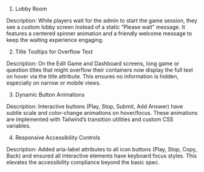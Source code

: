1. Lobby Room

Description: While players wait for the admin to start the game session, they see a custom lobby screen instead of a static “Please wait” message. It features a centered spinner animation and a friendly welcome message to keep the waiting experience engaging.

2. Title Tooltips for Overflow Text

Description: On the Edit Game and Dashboard screens, long game or question titles that might overflow their containers now display the full text on hover via the title attribute. This ensures no information is hidden, especially on narrow or mobile views.

3. Dynamic Button Animations

Description: Interactive buttons (Play, Stop, Submit, Add Answer) have subtle scale and color-change animations on hover/focus. These animations are implemented with Tailwind’s transition utilities and custom CSS variables.

4. Responsive Accessibility Controls

Description: Added aria-label attributes to all icon buttons (Play, Stop, Copy, Back) and ensured all interactive elements have keyboard focus styles. This elevates the accessibility compliance beyond the basic spec.